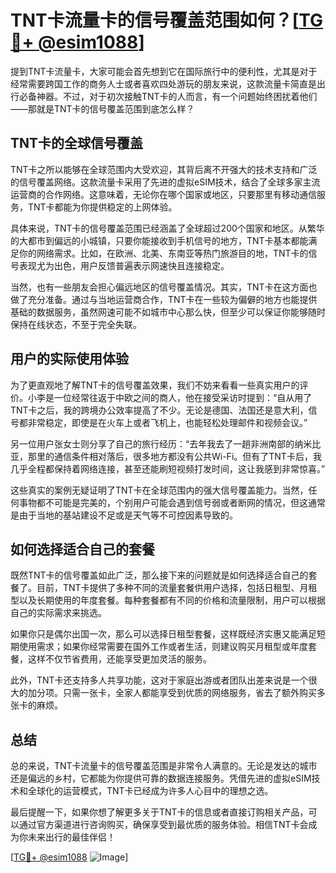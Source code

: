 # TNT卡流量卡的信号覆盖范围如何？[[TG💪+ @esim1088](https://t.me/s/esim1088)]

提到TNT卡流量卡，大家可能会首先想到它在国际旅行中的便利性，尤其是对于经常需要跨国工作的商务人士或者喜欢四处游玩的朋友来说，这款流量卡简直是出行必备神器。不过，对于初次接触TNT卡的人而言，有一个问题始终困扰着他们——那就是TNT卡的信号覆盖范围到底怎么样？

## TNT卡的全球信号覆盖

TNT卡之所以能够在全球范围内大受欢迎，其背后离不开强大的技术支持和广泛的信号覆盖网络。这款流量卡采用了先进的虚拟eSIM技术，结合了全球多家主流运营商的合作网络。这意味着，无论你在哪个国家或地区，只要那里有移动通信服务，TNT卡都能为你提供稳定的上网体验。

具体来说，TNT卡的信号覆盖范围已经涵盖了全球超过200个国家和地区。从繁华的大都市到偏远的小城镇，只要你能接收到手机信号的地方，TNT卡基本都能满足你的网络需求。比如，在欧洲、北美、东南亚等热门旅游目的地，TNT卡的信号表现尤为出色，用户反馈普遍表示网速快且连接稳定。

当然，也有一些朋友会担心偏远地区的信号覆盖情况。其实，TNT卡在这方面也做了充分准备。通过与当地运营商合作，TNT卡在一些较为偏僻的地方也能提供基础的数据服务，虽然网速可能不如城市中心那么快，但至少可以保证你能够随时保持在线状态，不至于完全失联。

## 用户的实际使用体验

为了更直观地了解TNT卡的信号覆盖效果，我们不妨来看看一些真实用户的评价。小李是一位经常往返于中欧之间的商人，他在接受采访时提到：“自从用了TNT卡之后，我的跨境办公效率提高了不少。无论是德国、法国还是意大利，信号都非常稳定，即使是在火车上或者飞机上，也能轻松处理邮件和视频会议。”

另一位用户张女士则分享了自己的旅行经历：“去年我去了一趟非洲南部的纳米比亚，那里的通信条件相对落后，很多地方都没有公共Wi-Fi。但有了TNT卡后，我几乎全程都保持着网络连接，甚至还能刷短视频打发时间，这让我感到非常惊喜。”

这些真实的案例无疑证明了TNT卡在全球范围内的强大信号覆盖能力。当然，任何事物都不可能是完美的，个别用户可能会遇到信号弱或者断网的情况，但这通常是由于当地的基站建设不足或是天气等不可控因素导致的。

## 如何选择适合自己的套餐

既然TNT卡的信号覆盖如此广泛，那么接下来的问题就是如何选择适合自己的套餐了。目前，TNT卡提供了多种不同的流量套餐供用户选择，包括日租型、月租型以及长期使用的年度套餐。每种套餐都有不同的价格和流量限制，用户可以根据自己的实际需求来挑选。

如果你只是偶尔出国一次，那么可以选择日租型套餐，这样既经济实惠又能满足短期使用需求；如果你经常需要在国外工作或者生活，则建议购买月租型或年度套餐，这样不仅节省费用，还能享受更加灵活的服务。

此外，TNT卡还支持多人共享功能，这对于家庭出游或者团队出差来说是一个很大的加分项。只需一张卡，全家人都能享受到优质的网络服务，省去了额外购买多张卡的麻烦。

## 总结

总的来说，TNT卡流量卡的信号覆盖范围是非常令人满意的。无论是发达的城市还是偏远的乡村，它都能为你提供可靠的数据连接服务。凭借先进的虚拟eSIM技术和全球化的运营模式，TNT卡已经成为许多人心目中的理想之选。

最后提醒一下，如果你想了解更多关于TNT卡的信息或者直接订购相关产品，可以通过官方渠道进行咨询购买，确保享受到最优质的服务体验。相信TNT卡会成为你未来出行的最佳伴侣！

[[TG💪+ @esim1088](https://t.me/s/esim1088) ![Image](https://i.postimg.cc/4NQfJmqS/Snipaste-2025-05-13-00-14-12.png)]